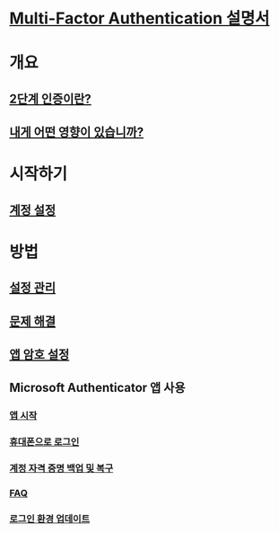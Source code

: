 # [Multi-Factor Authentication 설명서](../../../index.md#authentication)

# 개요

## [2단계 인증이란?](multi-factor-authentication-end-user.md)
## [내게 어떤 영향이 있습니까?](multi-factor-authentication-end-user-signin.md)

# 시작하기

## [계정 설정](multi-factor-authentication-end-user-first-time.md)

# 방법

## [설정 관리](multi-factor-authentication-end-user-manage-settings.md)
## [문제 해결](multi-factor-authentication-end-user-troubleshoot.md)
## [앱 암호 설정](multi-factor-authentication-end-user-app-passwords.md)
## Microsoft Authenticator 앱 사용
### [앱 시작](microsoft-authenticator-app-how-to.md)
### [휴대폰으로 로그인](microsoft-authenticator-app-phone-signin-faq.md)
### [계정 자격 증명 백업 및 복구](microsoft-authenticator-app-backup-and-recovery.md)
### [FAQ](microsoft-authenticator-app-faq.md)
### [로그인 환경 업데이트](sign-in-experience-updates.md)